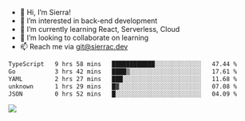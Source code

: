 - 👋 Hi, I’m Sierra!
- 👀 I’m interested in back-end development
- 🌱 I’m currently learning React, Serverless, Cloud
- 💞️ I’m looking to collaborate on learning
- 📫 Reach me via git@sierrac.dev

<!--START_SECTION:waka-->

```txt
TypeScript   9 hrs 58 mins   ████████████░░░░░░░░░░░░░   47.44 %
Go           3 hrs 42 mins   ████▒░░░░░░░░░░░░░░░░░░░░   17.61 %
YAML         2 hrs 27 mins   ███░░░░░░░░░░░░░░░░░░░░░░   11.68 %
unknown      1 hrs 29 mins   █▓░░░░░░░░░░░░░░░░░░░░░░░   07.08 %
JSON         0 hrs 52 mins   █░░░░░░░░░░░░░░░░░░░░░░░░   04.09 %
```

<!--END_SECTION:waka-->


![](https://hit.yhype.me/github/profile?user_id=7351311)
